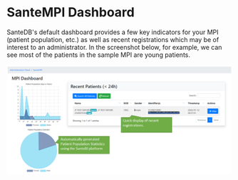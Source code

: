 # SanteMPI Dashboard

SanteDB's default dashboard provides a few key indicators for your MPI \(patient population, etc.\) as well as recent registrations which may be of interest to an administrator. In the screenshot below, for example, we can see most of the patients in the sample MPI are young patients.

![](../.gitbook/assets/image%20%2883%29.png)

